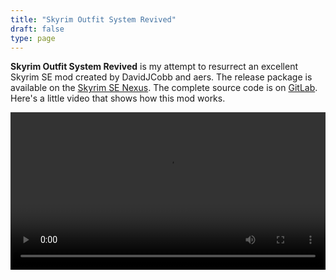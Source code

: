```yaml
---
title: "Skyrim Outfit System Revived"
draft: false
type: page
---
```

**Skyrim Outfit System Revived** is my attempt to resurrect an excellent Skyrim SE mod created by DavidJCobb and aers. The release package is available on the [Skyrim SE Nexus](https://www.nexusmods.com/skyrimspecialedition/mods/42162). The complete source code is on [GitLab](https://gitlab.com/metricexpansion/SkyrimOutfitSystemSE). Here's a little video that shows how this mod works.

<video style="width: 100%" controls src="https://cdn.metricexpansion.com/file/avipublicfiles/The+Elder+Scrolls+V++Skyrim+Special+Edition+2020.10.29+-+21.44.43.01.mp4"></video>